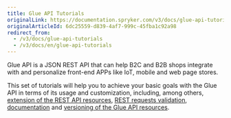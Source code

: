 ```yaml
---
title: Glue API Tutorials
originalLink: https://documentation.spryker.com/v3/docs/glue-api-tutorials
originalArticleId: 6dc25559-d839-4af7-999c-45fba1c92a98
redirect_from:
  - /v3/docs/glue-api-tutorials
  - /v3/docs/en/glue-api-tutorials
---
```


Glue API is a JSON REST API that can help B2C and B2B shops integrate with and personalize front-end APPs like IoT, mobile and web page stores. 

This set of tutorials will help you to achieve your basic goals with the Glue API in terms of its usage and customization, including, among others, [extension of the REST API resources](/docs/scos/dev/tutorials/201907.0/introduction/glue-api/extending-a-rest-api-resource.html), [REST requests validation](/docs/scos/dev/tutorials/201907.0/introduction/glue-api/validating-rest-request-format.html), [documentation](/docs/scos/dev/tutorials/201907.0/introduction/glue-api/documenting-glue-api-resources.html) and [versioning of the Glue API resources](/docs/scos/dev/tutorials/201907.0/introduction/glue-api/versioning-rest-api-resources.html).


